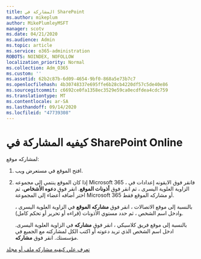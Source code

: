 ```yaml
---
title: المشاركة في SharePoint
ms.author: mikeplum
author: MikePlumleyMSFT
manager: scotv
ms.date: 04/21/2020
ms.audience: Admin
ms.topic: article
ms.service: o365-administration
ROBOTS: NOINDEX, NOFOLLOW
localization_priority: Normal
ms.collection: Adm_O365
ms.custom: ''
ms.assetid: 62b2c87b-6d09-4654-9bf0-868a5e73b7c7
ms.openlocfilehash: 4b30748337e695ffe6b28cb4220df57c5de40e86
ms.sourcegitcommit: c6692ce0fa1358ec3529e59ca0ecdfdea4cdc759
ms.translationtype: MT
ms.contentlocale: ar-SA
ms.lasthandoff: 09/14/2020
ms.locfileid: "47739308"
---
```

# <a name="how-to-share-in-sharepoint-online"></a>كيفيه المشاركة في SharePoint Online

لمشاركه موقع:
  
1. افتح الموقع في مستعرض ويب.
    
2. إذا كان الموقع ينتمي إلى مجموعه Microsoft 365 ، فانقر فوق الايقونه إعدادات في الزاوية العلوية اليسرى ، ثم انقر فوق **أذونات الموقع**. انقر فوق **دعوه الأشخاص**، ثم اختر أضافه أعضاء إلى المجموعة Microsoft 365 أو مشاركه الموقع فقط. 
    
    بالنسبة إلى موقع الاتصالات ، انقر فوق **مشاركه الموقع** في الزاوية العلوية اليسرى ، وادخل اسم الشخص ، ثم حدد مستوي الأذونات (قراءه أو تحرير أو تحكم كامل). 
    
    بالنسبة إلى موقع فريق كلاسيكي ، انقر فوق **مشاركه** في الزاوية العلوية اليسرى. ادخل اسم الشخص الذي تريد دعوته أو اكتب الكل لمشاركته مع الجميع في مؤسستك. انقر فوق **مشاركه**.
    
[تعرف علي كيفيه مشاركه ملف أو مجلد](https://go.microsoft.com/fwlink/?linkid=511430)
  

